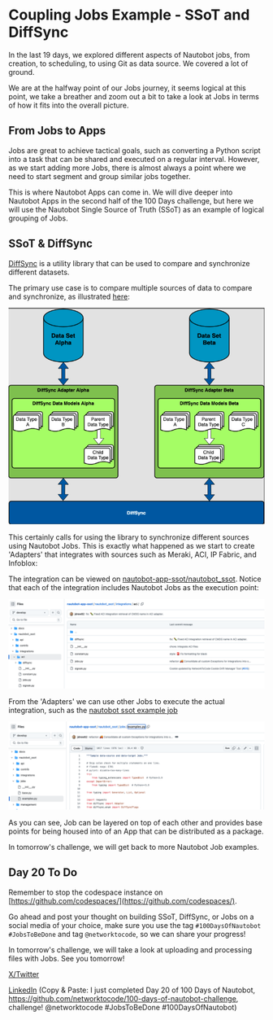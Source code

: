 # Coupling Jobs Example - SSoT and DiffSync 

In the last 19 days, we explored different aspects of Nautobot jobs, from creation, to scheduling, to using Git as data source. We covered a lot of ground. 

We are at the halfway point of our Jobs journey, it seems logical at this point, we take a breather and zoom out a bit to take a look at Jobs in terms of how it fits into the overall picture. 

## From Jobs to Apps

Jobs are great to achieve tactical goals, such as converting a Python script into a task that can be shared and executed on a regular interval. However, as we start adding more Jobs, there is almost always a point where we need to start segment and group similar jobs together. 

This is where Nautobot Apps can come in. We will dive deeper into Nautobot Apps in the second half of the 100 Days challenge, but here we will use the Nautobot Single Source of Truth (SSoT) as an example of logical grouping of Jobs. 

## SSoT & DiffSync

[DiffSync](https://github.com/networktocode/diffsync) is a utility library that can be used to compare and synchronize different datasets. 

The primary use case is to compare multiple sources of data to compare and synchronize, as illustrated [here](https://raw.githubusercontent.com/networktocode/diffsync/develop/docs/images/diffsync_components.png): 

![diff_sync_1](images/diff_sync_1.png)

This certainly calls for using the library to synchronize different sources using Nautobot Jobs. This is exactly what happened as we start to create 'Adapters' that integrates with sources such as Meraki, ACI, IP Fabric, and Infoblox: 

The integration can be viewed on [nautobot-app-ssot/nautobot_ssot](https://github.com/nautobot/nautobot-app-ssot/tree/develop/nautobot_ssot). Notice that each of the integration includes Nautobot Jobs as the execution point: 

![ssot_1](images/ssot_1.png)

From the 'Adapters' we can use other Jobs to execute the actual integration, such as the [nautobot ssot example job](https://github.com/nautobot/nautobot-app-ssot/blob/develop/nautobot_ssot/jobs/examples.py)

![ssot_2](images/ssot_2.png)

As you can see, Job can be layered on top of each other and provides base points for being housed into of an App that can be distributed as a package. 

In tomorrow's challenge, we will get back to more Nautobot Job examples. 

## Day 20 To Do

Remember to stop the codespace instance on [https://github.com/codespaces/](https://github.com/codespaces/). 

Go ahead and post your thought on building SSoT, DiffSync, or Jobs on a social media of your choice, make sure you use the tag `#100DaysOfNautobot` `#JobsToBeDone` and tag `@networktocode`, so we can share your progress! 

In tomorrow's challenge, we will take a look at uploading and processing files with Jobs. See you tomorrow! 

[X/Twitter](<https://twitter.com/intent/tweet?url=https://github.com/networktocode/100-days-of-nautobot-challenge&text=I+jst+completed+Day+20+of+the+100+days+of+nautobot+challenge+!&hashtags=100DaysOfNautobot,JobsToBeDone>)

[LinkedIn](https://www.linkedin.com/) (Copy & Paste: I just completed Day 20 of 100 Days of Nautobot, https://github.com/networktocode/100-days-of-nautobot-challenge, challenge! @networktocode #JobsToBeDone #100DaysOfNautobot) 
